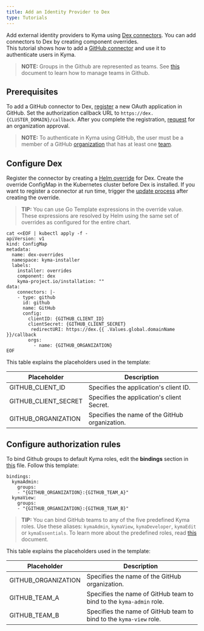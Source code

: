 ```yaml
---
title: Add an Identity Provider to Dex
type: Tutorials
---
```


Add external identity providers to Kyma using [Dex connectors](https://github.com/dexidp/dex#connectors). You can add connectors to Dex by creating component overrides.  
This tutorial shows how to add a [GitHub connector](https://github.com/dexidp/dex/blob/master/Documentation/connectors/github.md) and use it to authenticate users in Kyma.

>**NOTE:** Groups in the Github are represented as teams. See [this](https://help.github.com/articles/organizing-members-into-teams/) document to learn how to manage teams in Github.

## Prerequisites

To add a GitHub connector to Dex, [register](https://github.com/settings/applications/new) a new OAuth application in GitHub. Set the authorization callback URL to `https://dex.{CLUSTER_DOMAIN}/callback`.
After you complete the registration, [request](https://help.github.com/articles/requesting-organization-approval-for-oauth-apps/) for an organization approval.

>**NOTE:** To authenticate in Kyma using GitHub, the user must be a member of a GitHub [organization](https://help.github.com/articles/creating-a-new-organization-from-scratch/) that has at least one [team](https://help.github.com/articles/creating-a-team/).

## Configure Dex

Register the connector by creating a [Helm override](/docs/root/#configuration-helm-overrides-for-kyma-installation) for Dex. Create the override ConfigMap in the Kubernetes cluster before Dex is installed. If you want to register a connector at run time, trigger the [update process](/docs/root/#installation-update-kyma-trigger-the-update-process) after creating the override.
>**TIP:** You can use Go Template expressions in the override value. These expressions are resolved by Helm using the same set of overrides as configured for the entire chart.

```
cat <<EOF | kubectl apply -f -
apiVersion: v1
kind: ConfigMap
metadata:
  name: dex-overrides
  namespace: kyma-installer
  labels:
    installer: overrides
    component: dex
    kyma-project.io/installation: ""
data:
    connectors: |-
    - type: github
      id: github
      name: GitHub
      config:
        clientID: {GITHUB_CLIENT_ID}
        clientSecret: {GITHUB_CLIENT_SECRET}
         redirectURI: https://dex.{{ .Values.global.domainName }}/callback
        orgs:
          - name: {GITHUB_ORGANIZATION}
EOF
```

This table explains the placeholders used in the template:

|Placeholder | Description |
|---|---|
| GITHUB_CLIENT_ID | Specifies the application's client ID. |
| GITHUB_CLIENT_SECRET | Specifies the application's client Secret. |
| GITHUB_ORGANIZATION | Specifies the name of the GitHub organization. |

## Configure authorization rules

To bind Github groups to default Kyma roles, edit the **bindings** section in [this](https://github.com/kyma-project/kyma/blob/master/resources/core/charts/cluster-users/values.yaml) file. Follow this template:

```
bindings:
  kymaAdmin:
    groups:
    - "{GITHUB_ORGANIZATION}:{GITHUB_TEAM_A}"
  kymaView:
    groups:
    - "{GITHUB_ORGANIZATION}:{GITHUB_TEAM_B}"
```

>**TIP:** You can bind GitHub teams to any of the five predefined Kyma roles. Use these aliases: `kymaAdmin`, `kymaView`, `kymaDeveloper`, `kymaEdit` or `kymaEssentials`. To learn more about the predefined roles, read [this](#details-roles-in-kyma) document.

This table explains the placeholders used in the template:

|Placeholder | Description |
|---|---|
| GITHUB_ORGANIZATION | Specifies the name of the GitHub organization. |
| GITHUB_TEAM_A | Specifies the name of GitHub team to bind to the `kyma-admin` role. |
| GITHUB_TEAM_B | Specifies the name of GitHub team to bind to the `kyma-view` role. |
